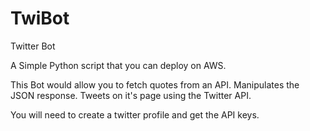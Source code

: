 # TwiBot
Twitter Bot 


A Simple Python script that you can deploy on AWS. 

This Bot would allow you to fetch quotes from an API. 
Manipulates the JSON response. 
Tweets on it's page using the Twitter API.


You will need to create a twitter profile and get the API keys. 
